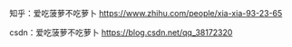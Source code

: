 知乎：爱吃菠萝不吃萝卜 https://www.zhihu.com/people/xia-xia-93-23-65

csdn：爱吃菠萝不吃萝卜 https://blog.csdn.net/qq_38172320

